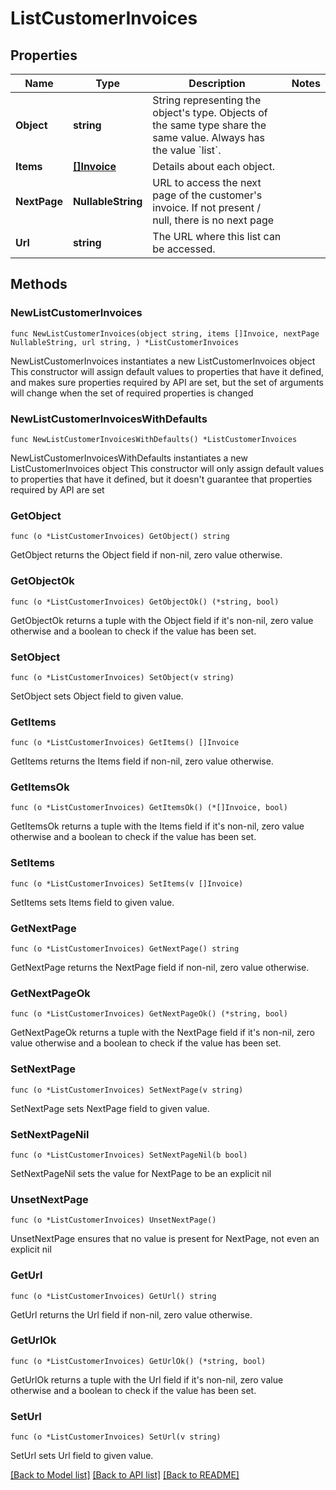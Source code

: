 # ListCustomerInvoices

## Properties

Name | Type | Description | Notes
------------ | ------------- | ------------- | -------------
**Object** | **string** | String representing the object&#39;s type. Objects of the same type share the same value. Always has the value &#x60;list&#x60;. | 
**Items** | [**[]Invoice**](Invoice.md) | Details about each object. | 
**NextPage** | **NullableString** | URL to access the next page of the customer&#39;s invoice. If not present / null, there is no next page | 
**Url** | **string** | The URL where this list can be accessed. | 

## Methods

### NewListCustomerInvoices

`func NewListCustomerInvoices(object string, items []Invoice, nextPage NullableString, url string, ) *ListCustomerInvoices`

NewListCustomerInvoices instantiates a new ListCustomerInvoices object
This constructor will assign default values to properties that have it defined,
and makes sure properties required by API are set, but the set of arguments
will change when the set of required properties is changed

### NewListCustomerInvoicesWithDefaults

`func NewListCustomerInvoicesWithDefaults() *ListCustomerInvoices`

NewListCustomerInvoicesWithDefaults instantiates a new ListCustomerInvoices object
This constructor will only assign default values to properties that have it defined,
but it doesn't guarantee that properties required by API are set

### GetObject

`func (o *ListCustomerInvoices) GetObject() string`

GetObject returns the Object field if non-nil, zero value otherwise.

### GetObjectOk

`func (o *ListCustomerInvoices) GetObjectOk() (*string, bool)`

GetObjectOk returns a tuple with the Object field if it's non-nil, zero value otherwise
and a boolean to check if the value has been set.

### SetObject

`func (o *ListCustomerInvoices) SetObject(v string)`

SetObject sets Object field to given value.


### GetItems

`func (o *ListCustomerInvoices) GetItems() []Invoice`

GetItems returns the Items field if non-nil, zero value otherwise.

### GetItemsOk

`func (o *ListCustomerInvoices) GetItemsOk() (*[]Invoice, bool)`

GetItemsOk returns a tuple with the Items field if it's non-nil, zero value otherwise
and a boolean to check if the value has been set.

### SetItems

`func (o *ListCustomerInvoices) SetItems(v []Invoice)`

SetItems sets Items field to given value.


### GetNextPage

`func (o *ListCustomerInvoices) GetNextPage() string`

GetNextPage returns the NextPage field if non-nil, zero value otherwise.

### GetNextPageOk

`func (o *ListCustomerInvoices) GetNextPageOk() (*string, bool)`

GetNextPageOk returns a tuple with the NextPage field if it's non-nil, zero value otherwise
and a boolean to check if the value has been set.

### SetNextPage

`func (o *ListCustomerInvoices) SetNextPage(v string)`

SetNextPage sets NextPage field to given value.


### SetNextPageNil

`func (o *ListCustomerInvoices) SetNextPageNil(b bool)`

 SetNextPageNil sets the value for NextPage to be an explicit nil

### UnsetNextPage
`func (o *ListCustomerInvoices) UnsetNextPage()`

UnsetNextPage ensures that no value is present for NextPage, not even an explicit nil
### GetUrl

`func (o *ListCustomerInvoices) GetUrl() string`

GetUrl returns the Url field if non-nil, zero value otherwise.

### GetUrlOk

`func (o *ListCustomerInvoices) GetUrlOk() (*string, bool)`

GetUrlOk returns a tuple with the Url field if it's non-nil, zero value otherwise
and a boolean to check if the value has been set.

### SetUrl

`func (o *ListCustomerInvoices) SetUrl(v string)`

SetUrl sets Url field to given value.



[[Back to Model list]](../README.md#documentation-for-models) [[Back to API list]](../README.md#documentation-for-api-endpoints) [[Back to README]](../README.md)


